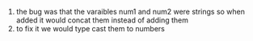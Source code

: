 1. the bug was that the varaibles num1 and num2 were strings so when added it would concat them instead of adding them
2. to fix it we would type cast them to numbers

